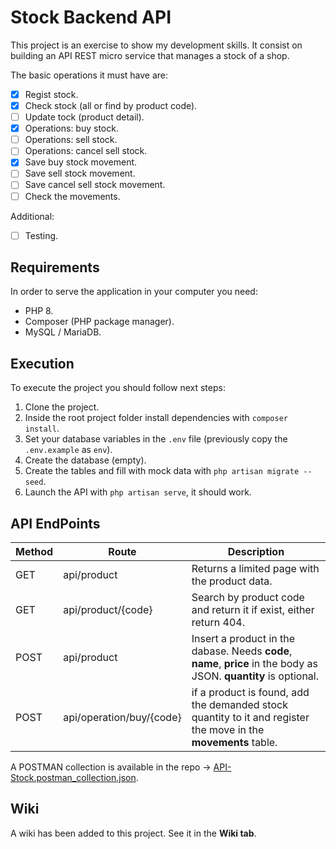 # Stock Backend API

This project is an exercise to show my development skills. It consist on building an API REST micro service that manages a stock of a shop.

The basic operations it must have are:

- [x] Regist stock.
- [x] Check stock (all or find by product code).
- [ ] Update tock (product detail).
- [x] Operations: buy stock.
- [ ] Operations: sell stock.
- [ ] Operations: cancel sell stock.
- [x] Save buy stock movement.
- [ ] Save sell stock movement.
- [ ] Save cancel sell stock movement.
- [ ] Check the movements.

Additional:

- [ ] Testing.

## Requirements

In order to serve the application in your computer you need:

- PHP 8.
- Composer (PHP package manager).
- MySQL / MariaDB.

## Execution

To execute the project you should follow next steps:

1. Clone the project.
2. Inside the root project folder install dependencies with `composer install`.
3. Set your database variables in the `.env` file (previously copy the `.env.example` as `env`).
4. Create the database (empty).
5. Create the tables and fill with mock data with `php artisan migrate --seed`.
6. Launch the API with `php artisan serve`, it should work.

## API EndPoints

Method  | Route | Description
------------- | ------------- | -------------
GET | api/product | Returns a limited page with the product data.
GET | api/product/{code}  | Search by product code and return it if exist, either return 404.
POST | api/product | Insert a product in the dabase. Needs **code**, **name**, **price** in the body as JSON. **quantity** is optional.
POST | api/operation/buy/{code} | if a product is found, add the demanded stock quantity to it and register the move in the **movements** table.

A POSTMAN collection is available in the repo -> [API-Stock.postman_collection.json](API-Stock.postman_collection.json).

## Wiki

A wiki has been added to this project. See it in the **Wiki tab**.
